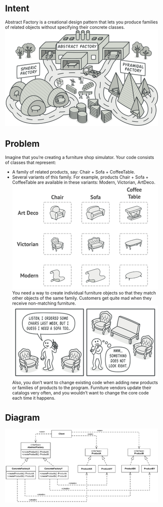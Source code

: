 # Intent

Abstract Factory is a creational design pattern that lets you produce families of related objects without specifying their concrete classes.
![](abstract-factory.png)

# Problem

Imagine that you’re creating a furniture shop simulator. Your code consists of classes that represent:
* A family of related products, say: Chair + Sofa + CoffeeTable.
* Several variants of this family. For example, products Chair + Sofa + CoffeeTable are available in these variants: Modern, Victorian, ArtDeco.
![](problem.png)
You need a way to create individual furniture objects so that they match other objects of the same family. Customers get quite mad when they receive non-matching furniture.
![](abstract-factory-comic.png)
Also, you don’t want to change existing code when adding new products or families of products to the program. Furniture vendors update their catalogs very often, and you wouldn’t want to change the core code each time it happens.

# Diagram

![](umlDiagram.png)